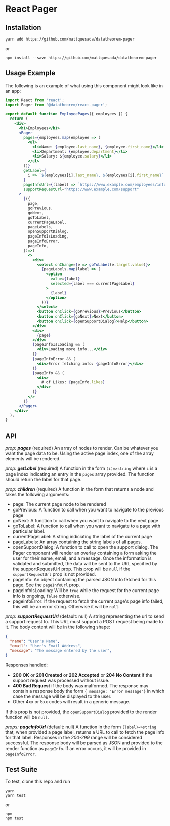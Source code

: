React Pager
===

Installation
---

`yarn add https://github.com/mattquesada/datatheorem-pager`

or

`npm install --save https://github.com/mattquesada/datatheorem-pager`

Usage Example
---

The following is an example of what using this component might look like in an
app:

```jsx
import React from 'react';
import Pager from '@datatheorem/react-pager';

export default function EmployeePages({ employees }) {
  return (
    <div>
      <h1>Employees</h1>
      <Pager
        pages={employees.map(employee => (
          <ul>
            <li>Name: {employee.last_name}, {employee.first_name}</li>
            <li>Department: {employee.department}</li>
            <li>Salary: ${employee.salary}</li>
          </ul>
        ))}
        getLabel={
          i => `${employees[i].last_name}, ${employees[i].first_name}`
        }
        pageInfoUrl={(label) => `https://www.example.com/employees/info?label=${label}`}
        supportRequestUrl="https://www.example.com/support"
      >
        {({
          page,
          goPrevious,
          goNext,
          goToLabel,
          currentPageLabel,
          pageLabels,
          openSupportDialog,
          pageInfoIsLoading,
          pageInfoError,
          pageInfo,
        })=>(
          <>
            <div>
              <select onChange={e => goToLabel(e.target.value)}>
                {pageLabels.map(label => (
                  <option
                    value={label}
                    selected={label === currentPageLabel}
                  >
                    {label}
                  </option>
                ))}
              </select>
              <button onClick={goPrevious}>Previous</button>
              <button onClick={goNext}>Next</button>
              <button onClick={openSupportDialog}>Help</button>
            </div>
            <div>
              {page}
            </div>
            {pageInfoIsLoading && (
              <div>Loading more info...</div>
            )}
            {pageInfoError && (
              <div>Error fetching info: {pageInfoError}</div>
            )}
            {pageInfo && (
              <div>
                # of Likes: {pageInfo.likes}
              </div>
            )}
          </>
        )}
      </Pager>
    </div>
  );
}
```

API
---

*prop: **pages*** (required)
An array of nodes to render. Can be whatever you want the page data to be.
Using the active page index, one of the array elements will be rendered.

*prop: **getLabel*** (required)
A function in the form `(i)=>string` where `i` is a page index indicating an
entry in the `pages` array provided. The function should return the label for
that page.

*prop: **children*** (required)
A function in the form that returns a node and takes the following arguments:
- page: The current page node to be rendered
- goPrevious: A function to call when you want to navigate to the previous page
- goNext: A function to call when you want to navigate to the next page
- goToLabel: A function to call when you want to navigate to a page with
  particular label.
- currentPageLabel: A string indiciating the label of the current page
- pageLabels: An array containing the string labels of all pages.
- openSupportDialog: A function to call to open the support dialog. The Pager
  component will render an overlay containing a form asking the user for their
  name, email, and a message. Once the information is validated and submitted,
  the data will be sent to the URL specified by the supportRequestUrl prop.
  This prop will be `null` if the `supportRequestUrl` prop is not provided.
- pageInfo: An object containing the parsed JSON info fetched for this page.
  See the `pageInfoUrl` prop.
- pageInfoIsLoading: Will be `true` while the request for the current page info
  is ongoing, `false` otherwise.
- pageinfoError: If the request to fetch the current page's page info failed,
  this will be an error string. Otherwise it will be `null`.

*prop: **supportRequestUrl*** (default: null)
A string representing the url to send a support request to. This URL must
support a POST request being made to it. The body content will be in the
following shape:

```json
{
  "name": "User's Name",
  "email": "User's Email Address",
  "message": "The message entered by the user",
}
```

Responses handled:

- **200 OK** or **201 Created** or **202 Accepted** or **204 No Content** if the support request was processed without issue.
- **400 Bad Request** if the body was malformed. The response may contain a
  response body the form `{ message: "Error message"}` in which case the
  message will be displayed to the user.
- Other 4xx or 5xx codes will result in a generic message.

If this prop is not provided, the `openSupportDialog` provided to the render
function will be `null`.

*props: **pageInfoUrl*** (default: null)
A function in the form `(label)=>string` that, when provided a page label,
returns a URL to call to fetch the page info for that label. Responses in the
*200-299* range will be considered successful. The response body will be
parsed as JSON and provided to the render function as `pageInfo`. If an error
occurs, it will be provided in `pageInfoError`.

Test Suite
---

To test, clone this repo and run

```
yarn
yarn test
```

or

```
npm
npm test
```
